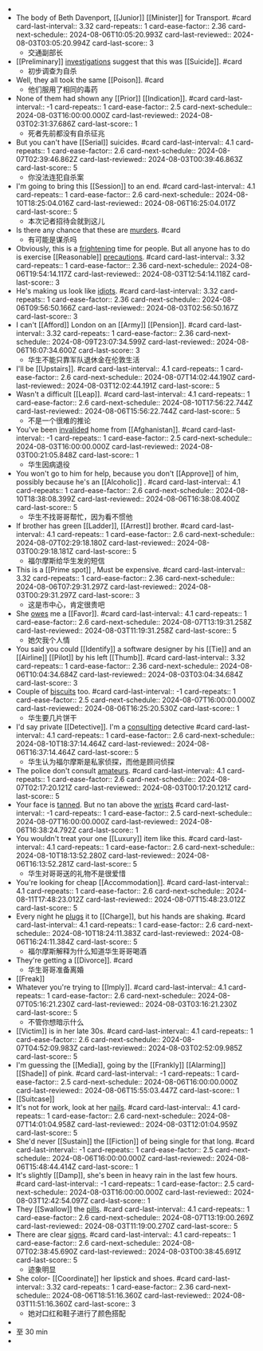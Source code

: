 -
- The body of Beth Davenport, [[Junior]] [[Minister]] for Transport. #card
  card-last-interval:: 3.32
  card-repeats:: 1
  card-ease-factor:: 2.36
  card-next-schedule:: 2024-08-06T10:05:20.993Z
  card-last-reviewed:: 2024-08-03T03:05:20.994Z
  card-last-score:: 3
	- 交通副部长
- [[Preliminary]] [investigations]([[Investigation]]) suggest that this was [[Suicide]]. #card
	- 初步调查为自杀
- Well, they all took the same [[Poison]]. #card
	- 他们服用了相同的毒药
- None of them had shown any [[Prior]] [[Indication]]. #card
  card-last-interval:: -1
  card-repeats:: 1
  card-ease-factor:: 2.5
  card-next-schedule:: 2024-08-03T16:00:00.000Z
  card-last-reviewed:: 2024-08-03T02:31:37.686Z
  card-last-score:: 1
	- 死者先前都没有自杀征兆
- But you can't have [[Serial]] suicides. #card
  card-last-interval:: 4.1
  card-repeats:: 1
  card-ease-factor:: 2.6
  card-next-schedule:: 2024-08-07T02:39:46.862Z
  card-last-reviewed:: 2024-08-03T00:39:46.863Z
  card-last-score:: 5
	- 你没法连犯自杀案
- I'm going to bring this [[Session]] to an end. #card
  card-last-interval:: 4.1
  card-repeats:: 1
  card-ease-factor:: 2.6
  card-next-schedule:: 2024-08-10T18:25:04.016Z
  card-last-reviewed:: 2024-08-06T16:25:04.017Z
  card-last-score:: 5
	- 本次记者招待会就到这儿
- Is there any chance that these are [murders]([[Murder]]). #card
	- 有可能是谋杀吗
- Obviously, this is a [frightening]([[Frighten]]) time for people. But all anyone has to do is exercise [[Reasonable]] [precautions]([[Precaution]]). #card
  card-last-interval:: 3.32
  card-repeats:: 1
  card-ease-factor:: 2.36
  card-next-schedule:: 2024-08-06T19:54:14.117Z
  card-last-reviewed:: 2024-08-03T12:54:14.118Z
  card-last-score:: 3
- He's making us look like [idiots]([[Idiot]]). #card
  card-last-interval:: 3.32
  card-repeats:: 1
  card-ease-factor:: 2.36
  card-next-schedule:: 2024-08-06T09:56:50.166Z
  card-last-reviewed:: 2024-08-03T02:56:50.167Z
  card-last-score:: 3
- I can't [[Afford]] London on an [[Army]] [[Pension]]. #card
  card-last-interval:: 3.32
  card-repeats:: 1
  card-ease-factor:: 2.36
  card-next-schedule:: 2024-08-09T23:07:34.599Z
  card-last-reviewed:: 2024-08-06T16:07:34.600Z
  card-last-score:: 3
	- 华生不能只靠军队退休金在伦敦生活
- I'll be [[Upstairs]]. #card
  card-last-interval:: 4.1
  card-repeats:: 1
  card-ease-factor:: 2.6
  card-next-schedule:: 2024-08-07T14:02:44.190Z
  card-last-reviewed:: 2024-08-03T12:02:44.191Z
  card-last-score:: 5
- Wasn't a difficult [[Leap]]. #card
  card-last-interval:: 4.1
  card-repeats:: 1
  card-ease-factor:: 2.6
  card-next-schedule:: 2024-08-10T17:56:22.744Z
  card-last-reviewed:: 2024-08-06T15:56:22.744Z
  card-last-score:: 5
	- 不是一个很难的推论
- You've been [invalided]([[Invalid]]) home from [[Afghanistan]]. #card
  card-last-interval:: -1
  card-repeats:: 1
  card-ease-factor:: 2.5
  card-next-schedule:: 2024-08-03T16:00:00.000Z
  card-last-reviewed:: 2024-08-03T00:21:05.848Z
  card-last-score:: 1
	- 华生因病退役
- You won't go to him for help, because you don't [[Approve]] of him, possibly because he's an [[Alcoholic]] . #card
  card-last-interval:: 4.1
  card-repeats:: 1
  card-ease-factor:: 2.6
  card-next-schedule:: 2024-08-10T18:38:08.399Z
  card-last-reviewed:: 2024-08-06T16:38:08.400Z
  card-last-score:: 5
	- 华生不找哥哥帮忙，因为看不惯他
- If brother has green [[Ladder]], [[Arrest]] brother. #card
  card-last-interval:: 4.1
  card-repeats:: 1
  card-ease-factor:: 2.6
  card-next-schedule:: 2024-08-07T02:29:18.180Z
  card-last-reviewed:: 2024-08-03T00:29:18.181Z
  card-last-score:: 5
	- 福尔摩斯给华生发的短信
- This is a [[Prime spot]] , Must be expensive. #card
  card-last-interval:: 3.32
  card-repeats:: 1
  card-ease-factor:: 2.36
  card-next-schedule:: 2024-08-06T07:29:31.297Z
  card-last-reviewed:: 2024-08-03T00:29:31.297Z
  card-last-score:: 3
	- 这是市中心，肯定很贵吧
- She [owes]([[Owe]]) me a [[Favor]]. #card
  card-last-interval:: 4.1
  card-repeats:: 1
  card-ease-factor:: 2.6
  card-next-schedule:: 2024-08-07T13:19:31.258Z
  card-last-reviewed:: 2024-08-03T11:19:31.258Z
  card-last-score:: 5
	- 她欠我个人情
- You said you could [[Identify]] a software designer by his [[Tie]] and an [[Airline]] [[Pilot]] by his left [[Thumb]]. #card
  card-last-interval:: 3.32
  card-repeats:: 1
  card-ease-factor:: 2.36
  card-next-schedule:: 2024-08-06T10:04:34.684Z
  card-last-reviewed:: 2024-08-03T03:04:34.684Z
  card-last-score:: 3
- Couple of [biscuits]([[Biscuit]]) too. #card
  card-last-interval:: -1
  card-repeats:: 1
  card-ease-factor:: 2.5
  card-next-schedule:: 2024-08-07T16:00:00.000Z
  card-last-reviewed:: 2024-08-06T16:25:20.530Z
  card-last-score:: 1
	- 华生要几片饼干
- I'd say private [[Detective]]. I'm a [consulting]([[Consult]]) detective #card
  card-last-interval:: 4.1
  card-repeats:: 1
  card-ease-factor:: 2.6
  card-next-schedule:: 2024-08-10T18:37:14.464Z
  card-last-reviewed:: 2024-08-06T16:37:14.464Z
  card-last-score:: 5
	- 华生认为福尔摩斯是私家侦探，而他是顾问侦探
- The police don't consult [amateurs]([[Amateur]]). #card
  card-last-interval:: 4.1
  card-repeats:: 1
  card-ease-factor:: 2.6
  card-next-schedule:: 2024-08-07T02:17:20.121Z
  card-last-reviewed:: 2024-08-03T00:17:20.121Z
  card-last-score:: 5
- Your face is [tanned]([[Tan]]). But no tan above the [wrists]([[Wrist]]) #card
  card-last-interval:: -1
  card-repeats:: 1
  card-ease-factor:: 2.5
  card-next-schedule:: 2024-08-07T16:00:00.000Z
  card-last-reviewed:: 2024-08-06T16:38:24.792Z
  card-last-score:: 1
- You wouldn't treat your one [[Luxury]] item like this. #card
  card-last-interval:: 4.1
  card-repeats:: 1
  card-ease-factor:: 2.6
  card-next-schedule:: 2024-08-10T18:13:52.280Z
  card-last-reviewed:: 2024-08-06T16:13:52.281Z
  card-last-score:: 5
	- 华生对哥哥送的礼物不是很爱惜
- You're looking for cheap [[Accommodation]]. #card
  card-last-interval:: 4.1
  card-repeats:: 1
  card-ease-factor:: 2.6
  card-next-schedule:: 2024-08-11T17:48:23.012Z
  card-last-reviewed:: 2024-08-07T15:48:23.012Z
  card-last-score:: 5
- Every night he [plugs]([[Plug]]) it to [[Charge]], but his hands are shaking. #card
  card-last-interval:: 4.1
  card-repeats:: 1
  card-ease-factor:: 2.6
  card-next-schedule:: 2024-08-10T18:24:11.383Z
  card-last-reviewed:: 2024-08-06T16:24:11.384Z
  card-last-score:: 5
	- 福尔摩斯解释为什么知道华生哥哥喝酒
- They're getting a [[Divorce]]. #card
	- 华生哥哥准备离婚
- [[Freak]]
- Whatever you're trying to [[Imply]]. #card
  card-last-interval:: 4.1
  card-repeats:: 1
  card-ease-factor:: 2.6
  card-next-schedule:: 2024-08-07T05:16:21.230Z
  card-last-reviewed:: 2024-08-03T03:16:21.230Z
  card-last-score:: 5
	- 不管你想暗示什么
- [[Victim]] is in her late 30s. #card
  card-last-interval:: 4.1
  card-repeats:: 1
  card-ease-factor:: 2.6
  card-next-schedule:: 2024-08-07T04:52:09.983Z
  card-last-reviewed:: 2024-08-03T02:52:09.985Z
  card-last-score:: 5
- I'm guessing the [[Media]], going by the [[Frankly]] [[Alarming]] [[Shade]] of pink. #card
  card-last-interval:: -1
  card-repeats:: 1
  card-ease-factor:: 2.5
  card-next-schedule:: 2024-08-06T16:00:00.000Z
  card-last-reviewed:: 2024-08-06T15:55:03.447Z
  card-last-score:: 1
- [[Suitcase]]
- It's not for work, look at her [nails]([[Nail]]). #card
  card-last-interval:: 4.1
  card-repeats:: 1
  card-ease-factor:: 2.6
  card-next-schedule:: 2024-08-07T14:01:04.958Z
  card-last-reviewed:: 2024-08-03T12:01:04.959Z
  card-last-score:: 5
- She'd never [[Sustain]] the [[Fiction]] of being single for that long. #card
  card-last-interval:: -1
  card-repeats:: 1
  card-ease-factor:: 2.5
  card-next-schedule:: 2024-08-06T16:00:00.000Z
  card-last-reviewed:: 2024-08-06T15:48:44.414Z
  card-last-score:: 1
- It's slightly [[Damp]], she's been in heavy rain in the last few hours. #card
  card-last-interval:: -1
  card-repeats:: 1
  card-ease-factor:: 2.5
  card-next-schedule:: 2024-08-03T16:00:00.000Z
  card-last-reviewed:: 2024-08-03T12:42:54.097Z
  card-last-score:: 1
- They [[Swallow]] the [pills]([[Pill]]). #card
  card-last-interval:: 4.1
  card-repeats:: 1
  card-ease-factor:: 2.6
  card-next-schedule:: 2024-08-07T13:19:00.269Z
  card-last-reviewed:: 2024-08-03T11:19:00.270Z
  card-last-score:: 5
- There are clear [signs]([[Sign]]). #card
  card-last-interval:: 4.1
  card-repeats:: 1
  card-ease-factor:: 2.6
  card-next-schedule:: 2024-08-07T02:38:45.690Z
  card-last-reviewed:: 2024-08-03T00:38:45.691Z
  card-last-score:: 5
	- 迹象明显
- She color- [[Coordinate]] her lipstick and shoes. #card
  card-last-interval:: 3.32
  card-repeats:: 1
  card-ease-factor:: 2.36
  card-next-schedule:: 2024-08-06T18:51:16.360Z
  card-last-reviewed:: 2024-08-03T11:51:16.360Z
  card-last-score:: 3
	- 她对口红和鞋子进行了颜色搭配
-
- 至 30 min
-